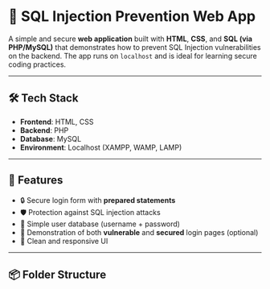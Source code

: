 # 🔐 SQL Injection Prevention Web App

A simple and secure **web application** built with **HTML**, **CSS**, and **SQL (via PHP/MySQL)** that demonstrates how to prevent SQL Injection vulnerabilities on the backend. The app runs on `localhost` and is ideal for learning secure coding practices.

---

## 🛠️ Tech Stack

- **Frontend**: HTML, CSS
- **Backend**: PHP
- **Database**: MySQL
- **Environment**: Localhost (XAMPP, WAMP, LAMP)

---

## 🚀 Features

- 🔒 Secure login form with **prepared statements**
- 🛡️ Protection against SQL injection attacks
- 📂 Simple user database (username + password)
- 🧪 Demonstration of both **vulnerable** and **secured** login pages (optional)
- 📝 Clean and responsive UI

---

## 📦 Folder Structure

